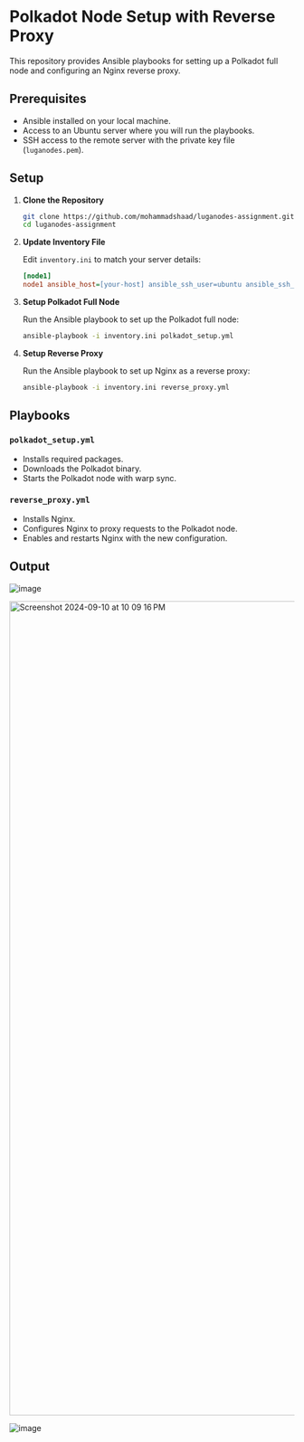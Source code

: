 # Polkadot Node Setup with Reverse Proxy

This repository provides Ansible playbooks for setting up a Polkadot full node and configuring an Nginx reverse proxy.

## Prerequisites

- Ansible installed on your local machine.
- Access to an Ubuntu server where you will run the playbooks.
- SSH access to the remote server with the private key file (`luganodes.pem`).

## Setup

1. **Clone the Repository**

   ```bash
   git clone https://github.com/mohammadshaad/luganodes-assignment.git
   cd luganodes-assignment
   ```

2. **Update Inventory File**

   Edit `inventory.ini` to match your server details:

   ```ini
   [node1]
   node1 ansible_host=[your-host] ansible_ssh_user=ubuntu ansible_ssh_private_key_file=[.pem file path]
   ```

3. **Setup Polkadot Full Node**

   Run the Ansible playbook to set up the Polkadot full node:

   ```bash
   ansible-playbook -i inventory.ini polkadot_setup.yml
   ```

4. **Setup Reverse Proxy**

   Run the Ansible playbook to set up Nginx as a reverse proxy:

   ```bash
   ansible-playbook -i inventory.ini reverse_proxy.yml
   ```

## Playbooks

### `polkadot_setup.yml`

- Installs required packages.
- Downloads the Polkadot binary.
- Starts the Polkadot node with warp sync.

### `reverse_proxy.yml`

- Installs Nginx.
- Configures Nginx to proxy requests to the Polkadot node.
- Enables and restarts Nginx with the new configuration.

## Output

![image](https://github.com/user-attachments/assets/414ead5c-5bb4-4925-81d2-6caaae909138)

<img width="1440" alt="Screenshot 2024-09-10 at 10 09 16 PM" src="https://github.com/user-attachments/assets/3de5b44b-1f9d-472d-b074-ae8316fb0e38">

![image](https://github.com/user-attachments/assets/40e80bf9-def9-457d-bc3a-c4490a72008f)

